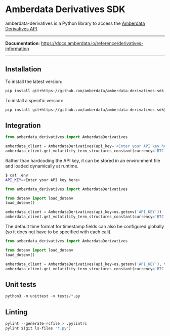 # Amberdata Derivatives SDK

amberdata-derivatives is a Python library to access the [Amberdata Derivatives API](https://docs.amberdata.io/reference/derivatives-information).

---

**Documentation**: https://docs.amberdata.io/reference/derivatives-information

---

## Installation

To install the latest version:
```bash
pip install git+https://github.com/amberdata/amberdata-derivatives-sdk.git
```

To install a specific version:
```bash
pip install git+https://github.com/amberdata/amberdata-derivatives-sdk@1.0.5
```

## Integration

```python
from amberdata_derivatives import AmberdataDerivatives

amberdata_client = AmberdataDerivatives(api_key='<Enter your API key here>')
amberdata_client.get_volatility_term_structures_constant(currency='BTC', exchange='deribit')
```

Rather than hardcoding the API key, it can be stored in an environment file and loaded dynamically at runtime.

```bash
$ cat .env
API_KEY=<Enter your API key here>
```

```python
from amberdata_derivatives import AmberdataDerivatives

from dotenv import load_dotenv
load_dotenv()

amberdata_client = AmberdataDerivatives(api_key=os.getenv('API_KEY'))
amberdata_client.get_volatility_term_structures_constant(currency='BTC', exchange='deribit')
```

The default time format for timestamp fields can also be configured globally (so it does not have to be specified with each call).
```python
from amberdata_derivatives import AmberdataDerivatives

from dotenv import load_dotenv
load_dotenv()

amberdata_client = AmberdataDerivatives(api_key=os.getenv('API_KEY'), time_format='iso')
amberdata_client.get_volatility_term_structures_constant(currency='BTC', exchange='deribit')
```

## Unit tests

```python
python3 -m unittest -v tests/*.py
```

## Linting

```python
pylint --generate-rcfile > .pylintrc
pylint $(git ls-files '*.py')
```
